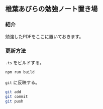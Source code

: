
椎葉あびらの勉強ノート置き場
---

### 紹介

勉強したPDFをここに置いておきます。

### 更新方法

`.ts` をビルドする。
```bash
npm run build
```

`git` に反映する。
```bash
git add
git commit
git push
```
